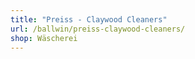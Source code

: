 ```yaml
---
title: "Preiss - Claywood Cleaners"
url: /ballwin/preiss-claywood-cleaners/
shop: Wäscherei
---
```

